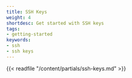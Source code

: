 ```yaml
---
title: SSH Keys
weight: 4
shortdesc: Get started with SSH keys
tags:
- getting-started
keywords:
- ssh
- ssh keys
---
```


{{< readfile "/content/partials/ssh-keys.md" >}}
